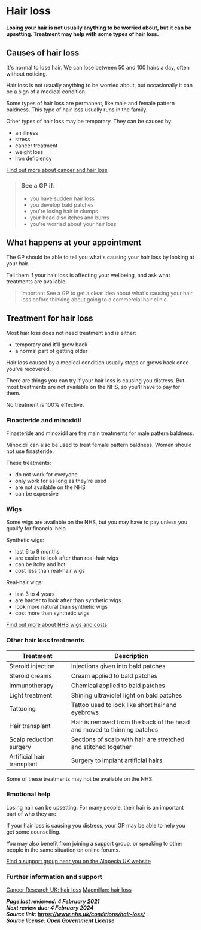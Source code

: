 <!-- Hair loss -->

# Hair loss

**Losing your hair is not usually anything to be worried about, but it can be upsetting. Treatment may help with some types of hair loss.**

## Causes of hair loss
It's normal to lose hair. We can lose between 50 and 100 hairs a day, often without noticing.

Hair loss is not usually anything to be worried about, but occasionally it can be a sign of a medical condition.

Some types of hair loss are permanent, like male and female pattern baldness. This type of hair loss usually runs in the family.

Other types of hair loss may be temporary. They can be caused by:

- an illness
- stress
- cancer treatment
- weight loss
- iron deficiency

[Find out more about cancer and hair loss](chemotherapy-cancer-and-hair-loss.md)

> ### **See a GP if:**
> - you have sudden hair loss
> - you develop bald patches
> - you're losing hair in clumps
> - your head also itches and burns
> - you're worried about your hair loss

## What happens at your appointment

The GP should be able to tell you what's causing your hair loss by looking at your hair.

Tell them if your hair loss is affecting your wellbeing, and ask what treatments are available.

> Important
> See a GP to get a clear idea about what's causing your hair loss before thinking about going to a commercial hair clinic.



## Treatment for hair loss

Most hair loss does not need treatment and is either:

- temporary and it'll grow back
- a normal part of getting older

Hair loss caused by a medical condition usually stops or grows back once you've recovered.

There are things you can try if your hair loss is causing you distress. But most treatments are not available on the NHS, so you'll have to pay for them.

No treatment is 100% effective.

### Finasteride and minoxidil

Finasteride and minoxidil are the main treatments for male pattern baldness.

Minoxidil can also be used to treat female pattern baldness. Women should not use finasteride.

These treatments:

- do not work for everyone
- only work for as long as they're used
- are not available on the NHS
- can be expensive

### Wigs

Some wigs are available on the NHS, but you may have to pay unless you qualify for financial help.

Synthetic wigs:

- last 6 to 9 months
- are easier to look after than real-hair wigs
- can be itchy and hot
- cost less than real-hair wigs

Real-hair wigs:

- last 3 to 4 years
- are harder to look after than synthetic wigs
- look more natural than synthetic wigs
- cost more than synthetic wigs

[Find out more about NHS wigs and costs](https://www.nhs.uk/using-the-nhs/help-with-health-costs/wigs-and-fabric-supports-on-the-nhs/)

### Other hair loss treatments

| Treatment | Description |
| --- | --- |
| Steroid injection | Injections given into bald patches |
| Steroid creams | Cream applied to bald patches |
| Immunotherapy	| Chemical applied to bald patches |
| Light treatment | Shining ultraviolet light on bald patches |
| Tattooing | Tattoo used to look like short hair and eyebrows |
| Hair transplant | Hair is removed from the back of the head and moved to thinning patches |
| Scalp reduction surgery | Sections of scalp with hair are stretched and stitched together |
| Artificial hair transplant | Surgery to implant artificial hairs |

Some of these treatments may not be available on the NHS.

### Emotional help

Losing hair can be upsetting. For many people, their hair is an important part of who they are.

If your hair loss is causing you distress, your GP may be able to help you get some counselling.

You may also benefit from joining a support group, or speaking to other people in the same situation on online forums.

[Find a support group near you on the Alopecia UK website](https://www.alopecia.org.uk/Pages/Category/find-a-support-group?Take=10)

### Further information and support

[Cancer Research UK: hair loss](https://www.cancerresearchuk.org/about-cancer/coping/physically/changes-appearance/hair-loss)
[Macmillan: hair loss](https://www.macmillan.org.uk/cancer-information-and-support/impacts-of-cancer/hair-loss)

***Page last reviewed: 4 February 2021  
Next review due: 4 February 2024  
Source link: <https://www.nhs.uk/conditions/hair-loss/>  
Source license: [Open Government License](http://www.nationalarchives.gov.uk/doc/open-government-licence/version/3/)***
